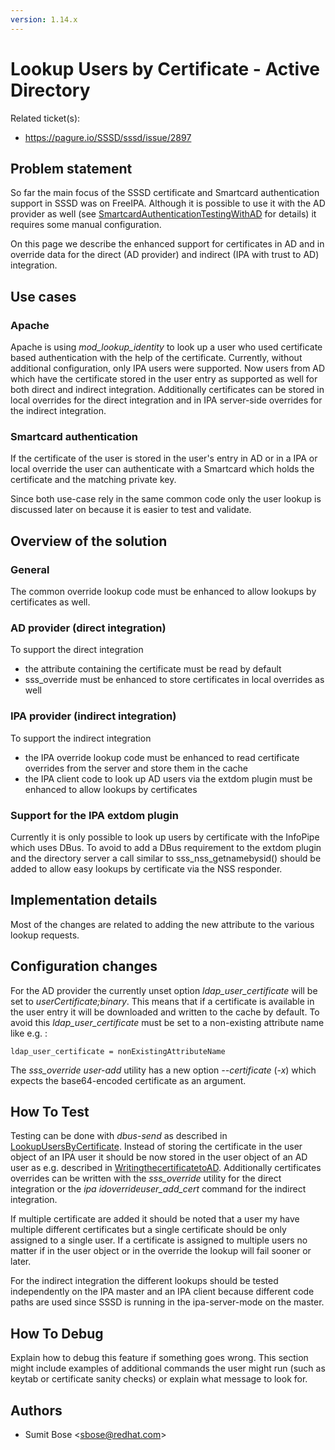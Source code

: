 ```yaml
---
version: 1.14.x
---
```


# Lookup Users by Certificate - Active Directory

Related ticket(s):

  - <https://pagure.io/SSSD/sssd/issue/2897>

## Problem statement

So far the main focus of the SSSD certificate and Smartcard authentication support in SSSD was on FreeIPA. Although it is possible to use it with the AD provider as well (see [SmartcardAuthenticationTestingWithAD](https://docs.pagure.org/SSSD.sssd/design_pages/smartcard-authentication-testing-with-ad.html) for details) it requires some manual configuration.

On this page we describe the enhanced support for certificates in AD and in override data for the direct (AD provider) and indirect (IPA with trust to AD) integration.

## Use cases

### Apache

Apache is using *mod_lookup_identity* to look up a user who used certificate based authentication with the help of the certificate. Currently, without additional configuration, only IPA users were supported. Now users from AD which have the certificate stored in the user entry as supported as well for both direct and indirect integration. Additionally certificates can be stored in local overrides for the direct integration and in IPA server-side overrides for the indirect integration.

### Smartcard authentication

If the certificate of the user is stored in the user's entry in AD or in a IPA or local override the user can authenticate with a Smartcard which holds the certificate and the matching private key.

Since both use-case rely in the same common code only the user lookup is discussed later on because it is easier to test and validate.

## Overview of the solution

### General

The common override lookup code must be enhanced to allow lookups by certificates as well.

### AD provider (direct integration)

To support the direct integration

  - the attribute containing the certificate must be read by default
  - sss_override must be enhanced to store certificates in local overrides as well

### IPA provider (indirect integration)

To support the indirect integration

  - the IPA override lookup code must be enhanced to read certificate overrides from the server and store them in the cache
  - the IPA client code to look up AD users via the extdom plugin must be enhanced to allow lookups by certificates

### Support for the IPA extdom plugin

Currently it is only possible to look up users by certificate with the InfoPipe which uses DBus. To avoid to add a DBus requirement to the extdom plugin and the directory server a call similar to sss_nss_getnamebysid() should be added to allow easy lookups by certificate via the NSS responder.

## Implementation details

Most of the changes are related to adding the new attribute to the various lookup requests.

## Configuration changes

For the AD provider the currently unset option *ldap_user_certificate* will be set to *userCertificate;binary*. This means that if a certificate is available in the user entry it will be downloaded and written to the cache by default. To avoid this *ldap_user_certificate* must be set to a non-existing attribute name like e.g. :

    ldap_user_certificate = nonExistingAttributeName

The *sss_override user-add* utility has a new option *--certificate* (*-x*) which expects the base64-encoded certificate as an argument.

## How To Test

Testing can be done with *dbus-send* as described in [LookupUsersByCertificate](https://docs.pagure.org/SSSD.sssd/design_pages/lookup_users_by_certificate.html#how-to-test). Instead of storing the certificate in the user object of an IPA user it should be now stored in the user object of an AD user as e.g. described in [WritingthecertificatetoAD](https://docs.pagure.org/SSSD.sssd/design_pages/smartcard_authentication_testing_with_ad.html#writing-the-certificate-to-AD). Additionally certificates overrides can be written with the *sss_override* utility for the direct integration or the *ipa idoverrideuser_add_cert* command for the indirect integration.

If multiple certificate are added it should be noted that a user my have multiple different certificates but a single certificate should be only assigned to a single user. If a certificate is assigned to multiple users no matter if in the user object or in the override the lookup will fail sooner or later.

For the indirect integration the different lookups should be tested independently on the IPA master and an IPA client because different code paths are used since SSSD is running in the ipa-server-mode on the master.

## How To Debug

Explain how to debug this feature if something goes wrong. This section might include examples of additional commands the user might run (such as keytab or certificate sanity checks) or explain what message to look for.

## Authors

  - Sumit Bose \<sbose@redhat.com\>

